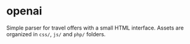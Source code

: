 # openai

Simple parser for travel offers with a small HTML interface. Assets are organized in `css/`, `js/` and `php/` folders.
